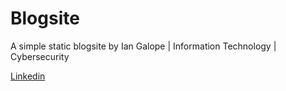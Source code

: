 
# Blogsite

A simple static blogsite by Ian Galope | Information Technology | Cybersecurity

[Linkedin](https://linkedin.com/in/ian-galope-192a1a165) 
